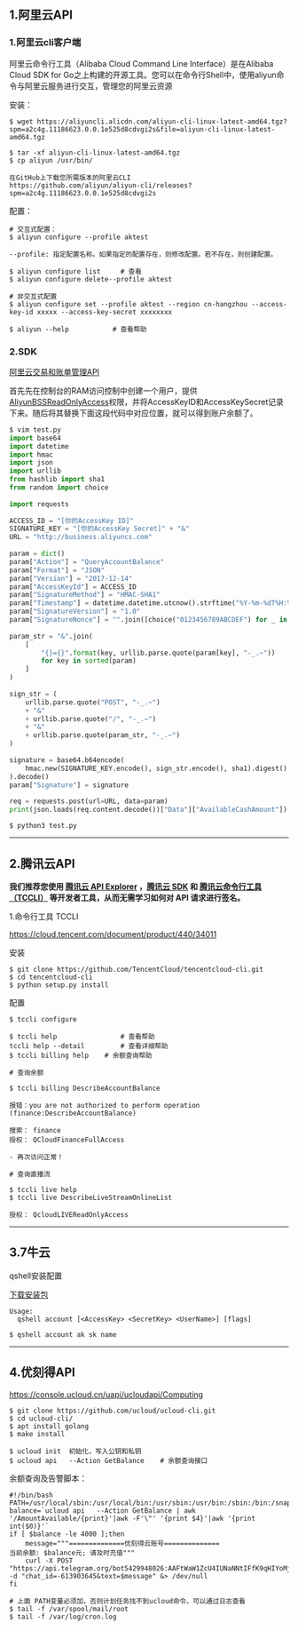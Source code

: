 ## 1.阿里云API

### 1.阿里云cli客户端

阿里云命令行工具（Alibaba Cloud Command Line Interface）是在Alibaba Cloud SDK for Go之上构建的开源工具。您可以在命令行Shell中，使用aliyun命令与阿里云服务进行交互，管理您的阿里云资源



安装：

```shell
$ wget https://aliyuncli.alicdn.com/aliyun-cli-linux-latest-amd64.tgz?spm=a2c4g.11186623.0.0.1e525d8cdvgi2s&file=aliyun-cli-linux-latest-amd64.tgz

$ tar -xf aliyun-cli-linux-latest-amd64.tgz
$ cp aliyun /usr/bin/

在GitHub上下载您所需版本的阿里云CLI
https://github.com/aliyun/aliyun-cli/releases?spm=a2c4g.11186623.0.0.1e525d8cdvgi2s
```

配置：

```shell
# 交互式配置：
$ aliyun configure --profile aktest

--profile: 指定配置名称。如果指定的配置存在，则修改配置。若不存在，则创建配置。

$ aliyun configure list     # 查看
$ aliyun configure delete--profile aktest
```

```shell
# 非交互式配置
$ aliyun configure set --profile aktest --region cn-hangzhou --access-key-id xxxxx --access-key-secret xxxxxxxx
```

```shell
$ aliyun --help           # 查看帮助
```

### 2.SDK

[阿里云交易和账单管理API](https://help.aliyun.com/product/87964.html)

首先先在控制台的RAM访问控制中创建一个用户，提供[AliyunBSSReadOnlyAccess](https://ram.console.aliyun.com/policies/AliyunBSSReadOnlyAccess/System/content)权限，并将AccessKeyID和AccessKeySecret记录下来。随后将其替换下面这段代码中对应位置，就可以得到账户余额了。

```python
$ vim test.py
import base64
import datetime
import hmac
import json
import urllib
from hashlib import sha1
from random import choice
 
import requests
 
ACCESS_ID = "[你的AccessKey ID]"
SIGNATURE_KEY = "[你的AccessKey Secret]" + "&"
URL = "http://business.aliyuncs.com"
 
param = dict()
param["Action"] = "QueryAccountBalance"
param["Format"] = "JSON"
param["Version"] = "2017-12-14"
param["AccessKeyId"] = ACCESS_ID
param["SignatureMethod"] = "HMAC-SHA1"
param["Timestamp"] = datetime.datetime.utcnow().strftime("%Y-%m-%dT%H:%M:%SZ")
param["SignatureVersion"] = "1.0"
param["SignatureNonce"] = "".join([choice("0123456789ABCDEF") for _ in range(16)])
 
param_str = "&".join(
    [
        "{}={}".format(key, urllib.parse.quote(param[key], "-_.~"))
        for key in sorted(param)
    ]
)
 
sign_str = (
    urllib.parse.quote("POST", "-_.~")
    + "&"
    + urllib.parse.quote("/", "-_.~")
    + "&"
    + urllib.parse.quote(param_str, "-_.~")
)
 
signature = base64.b64encode(
    hmac.new(SIGNATURE_KEY.encode(), sign_str.encode(), sha1).digest()
).decode()
param["Signature"] = signature
 
req = requests.post(url=URL, data=param)
print(json.loads(req.content.decode())["Data"]["AvailableCashAmount"])
```

```shell
$ python3 test.py
```

---



## 2.腾讯云API

**我们推荐您使用 [腾讯云 API Explorer](https://console.cloud.tencent.com/api/explorer) ，[腾讯云 SDK](https://cloud.tencent.com/document/sdk) 和 [腾讯云命令行工具（TCCLI）](https://cloud.tencent.com/product/cli) 等开发者工具，从而无需学习如何对 API 请求进行签名。**



1.命令行工具 TCCLI

https://cloud.tencent.com/document/product/440/34011

安装

```shell
$ git clone https://github.com/TencentCloud/tencentcloud-cli.git
$ cd tencentcloud-cli
$ python setup.py install
```

配置

```shell
$ tccli configure
```

```shell
$ tccli help                # 查看帮助
tccli help --detail         # 查看详细帮助
$ tccli billing help    # 余额查询帮助
```

```shell
# 查询余额

$ tccli billing DescribeAccountBalance

报错：you are not authorized to perform operation (finance:DescribeAccountBalance)

搜索： finance
授权： QCloudFinanceFullAccess

- 再次访问正常！
```

```shell
# 查询直播流

$ tccli live help
$ tccli live DescribeLiveStreamOnlineList

授权： QcloudLIVEReadOnlyAccess
```

---



## 3.7牛云

qshell安装配置

[下载安装包](https://devtools.qiniu.com/qshell-v2.10.0-linux-386.tar.gz?ref=developer.qiniu.com&s_path=%2Fkodo%2F1302%2Fqshell)

```shell
Usage:
  qshell account [<AccessKey> <SecretKey> <UserName>] [flags]
  
$ qshell account ak sk name
```

---



## 4.优刻得API

https://console.ucloud.cn/uapi/ucloudapi/Computing

```shell
$ git clone https://github.com/ucloud/ucloud-cli.git
$ cd ucloud-cli/
$ apt install golang
$ make install

$ ucloud init  初始化，写入公钥和私钥
$ ucloud api   --Action GetBalance    # 余额查询接口
```

余额查询及告警脚本：

```shell
#!/bin/bash
PATH=/usr/local/sbin:/usr/local/bin:/usr/sbin:/usr/bin:/sbin:/bin:/snap/bin
balance=`ucloud api   --Action GetBalance | awk '/AmountAvailable/{print}'|awk -F'\"' '{print $4}'|awk '{print int($0)}'`
if [ $balance -le 4000 ];then
    message="""==============优刻得云账号==============
当前余额: $balance元; 请及时充值"""
    curl -X POST "https://api.telegram.org/bot5429948026:AAFtWaW1ZcU4IUNaNNtIFfK9qHIYoMjAlgg/sendMessage" -d "chat_id=-613903645&text=$message" &> /dev/null
fi
```

```shell
# 上面 PATH变量必须加，否则计划任务找不到ucloud命令，可以通过日志查看
$ tail -f /var/spool/mail/root
$ tail -f /var/log/cron.log
```

